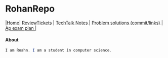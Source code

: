 # RohanRepo
|[Home](.)| [ReviewTickets](submenus/reviewtickets) | [TechTalk Notes ](submenus/techtalknotes)| [Problem solutions (commit/links) ](submenus/problemsolutions)| [Ap exam plan ](submenus/testprepplan)|
#### About
```java 
I am Roahn. I am a student in computer science.   
```
